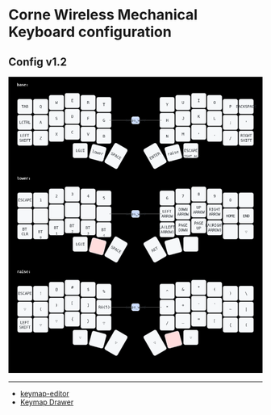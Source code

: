 # Corne Wireless Mechanical Keyboard configuration

## Config v1.2

![Keymaps](./assets/keymaps_v_1_3.png)

---

- [keymap-editor](https://github.com/nickcoutsos/keymap-editor)
- [Keymap Drawer](https://keymap-drawer.streamlit.app/)

